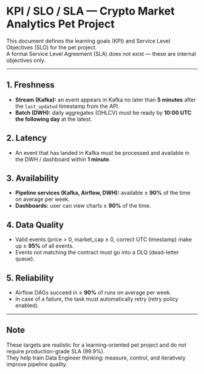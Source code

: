 # KPI / SLO / SLA — Crypto Market Analytics Pet Project

This document defines the learning goals (KPI) and Service Level Objectives (SLO) for the pet project.  
A formal Service Level Agreement (SLA) does not exist — these are internal objectives only.

---

## 1. Freshness
- **Stream (Kafka):** an event appears in Kafka no later than **5 minutes** after the `last_updated` timestamp from the API.  
- **Batch (DWH):** daily aggregates (OHLCV) must be ready by **10:00 UTC the following day** at the latest.

## 2. Latency
- An event that has landed in Kafka must be processed and available in the DWH / dashboard within **1 minute**.

## 3. Availability
- **Pipeline services (Kafka, Airflow, DWH):** available ≥ **90%** of the time on average per week.  
- **Dashboards:** user can view charts ≥ **90%** of the time.

## 4. Data Quality
- Valid events (price > 0, market_cap ≥ 0, correct UTC timestamp) make up ≥ **95%** of all events.  
- Events not matching the contract must go into a DLQ (dead-letter queue).

## 5. Reliability
- Airflow DAGs succeed in ≥ **90%** of runs on average per week.  
- In case of a failure, the task must automatically retry (retry policy enabled).

---

## Note
These targets are realistic for a learning-oriented pet project and do not require production-grade SLA (99.9%).  
They help train Data Engineer thinking: measure, control, and iteratively improve pipeline quality.
